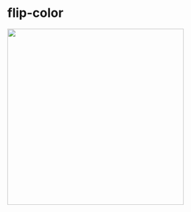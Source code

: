 # flip-color 

<img src="https://media.giphy.com/media/vFKqnCdLPNOKc/giphy.gif" width="400" height="400" />
